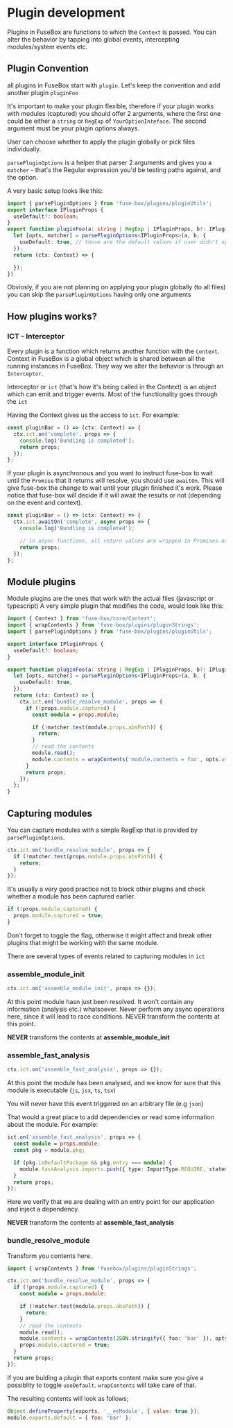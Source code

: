# Plugin development

Plugins in FuseBox are functions to which the `Context` is passed. You can alter the behavior by tapping into global
events, intercepting modules/system events etc.

## Plugin Convention

all plugins in FuseBox start with `plugin`. Let's keep the convention and add another plugin `pluginFoo`

It's important to make your plugin flexible, therefore if your plugin works with modules (captured) you should offer 2
arguments, where the first one could be either a `string` or `RegExp` of `YourOptionInteface`. The second argument must
be your plugin options always.

User can choose whether to apply the plugin globally or pick files individually.

`parsePluginOptions` is a helper that parser 2 arguments and gives you a `matcher` - that's the Regular expression you'd
be testing paths against, and the option.

A very basic setup looks like this:

```ts
import { parsePluginOptions } from 'fuse-box/plugins/pluginUtils';
export interface IPluginProps {
  useDefault?: boolean;
}
export function pluginFoo(a: string | RegExp | IPluginProps, b?: IPluginProps) {
  let [opts, matcher] = parsePluginOptions<IPluginProps>(a, b, {
    useDefault: true, // those are the default values if user didn't specifiy any
  });
  return (ctx: Context) => {

  });
})
```

Obviosly, if you are not planning on applying your plugin globally (to all files) you can skip the `parsePluginOptions`
having only one arguments

## How plugins works?

### ICT - Interceptor

Every plugin is a function which returns another function with the `Context`. Context in FuseBox is a global object
which is shared between all the running instances in FuseBox. They way we alter the behavior is through an
`Interceptor`.

Interceptor or `ict` (that's how it's being called in the Context) is an object which can emit and trigger events. Most
of the functionality goes through the `ict`

Having the Context gives us the access to `ict`. For example:

```ts
const pluginBar = () => (ctx: Context) => {
  ctx.ict.on('complete', props => {
    console.log('Bundling is completed');
    return props;
  });
};
```

If your plugin is asynchronous and you want to instruct fuse-box to wait until the `Promise` that it returns will
resolve, you should use `awaitOn`. This will give fuse-box the change to wait until your plugin finished it's work.
Please notice that fuse-box will decide if it will await the results or not (depending on the event and context).

```ts
const pluginBar = () => (ctx: Context) => {
  ctx.ict.awaitOn('complete', async props => {
    console.log('Bundling is completed');

    // in async functions, all return values are wrapped in Promises automatically
    return props;
  });
};
```

## Module plugins

Module plugins are the ones that work with the actual files (javascript or typescript) A very simple plugin that
modifies the code, would look like this:

```ts
import { Context } from 'fuse-box/core/Context';
import { wrapContents } from 'fuse-box/plugins/pluginStrings';
import { parsePluginOptions } from 'fuse-box/plugins/pluginUtils';

export interface IPluginProps {
  useDefault?: boolean;
}

export function pluginFoo(a: string | RegExp | IPluginProps, b?: IPluginProps) {
  let [opts, matcher] = parsePluginOptions<IPluginProps>(a, b, {
    useDefault: true,
  });
  return (ctx: Context) => {
    ctx.ict.on('bundle_resolve_module', props => {
      if (!props.module.captured) {
        const module = props.module;

        if (!matcher.test(module.props.absPath)) {
          return;
        }
        // read the contents
        module.read();
        module.contents = wrapContents('module.contents = foo', opts.useDefault);
      }
      return props;
    });
  };
}
```

## Capturing modules

You can capture modules with a simple RegExp that is provided by `parsePluginOptions`.

```ts
ctx.ict.on('bundle_resolve_module', props => {
  if (!matcher.test(props.module.props.absPath)) {
    return;
  }
});
```

It's usually a very good practice not to block other plugins and check whether a module has been captured earlier.

```ts
if (!props.module.captured) {
  props.module.captured = true;
}
```

Don't forget to toggle the flag, otherwise it might affect and break other plugins that might be working with the same
module.

There are several types of events related to capturing modules in `ict`

### assemble_module_init

```ts
ctx.ict.on('assemble_module_init', props => {});
```

At this point module hasn just been resolved. It won't contain any information (analysis etc.) whatsoever. Never perform
any async operations here, since it will lead to race conditions. NEVER transform the contents at this point.

**NEVER** transform the contents at **assemble_module_init**

### assemble_fast_analysis

```ts
ctx.ict.on('assemble_fast_analysis', props => {});
```

At this point the module has been analysed, and we know for sure that this module is executable (`js`, `jsx`, `ts`,
`tsx`)

You will never have this event triggered on an arbitrary file (e.g `json`)

That would a great place to add dependencies or read some information about the module. For example:

```ts
ict.on('assemble_fast_analysis', props => {
  const module = props.module;
  const pkg = module.pkg;

  if (pkg.isDefaultPackage && pkg.entry === module) {
    module.fastAnalysis.imports.push({ type: ImportType.REQUIRE, statement: 'fuse-box-hot-reload' });
  }
  return props;
});
```

Here we verify that we are dealing with an entry point for our application and inject a dependency.

**NEVER** transform the contents at **assemble_fast_analysis**

### bundle_resolve_module

Transform you contents here.

```ts
import { wrapContents } from 'fusebox/plugins/pluginStrings';

ctx.ict.on('bundle_resolve_module', props => {
  if (!props.module.captured) {
    const module = props.module;

    if (!matcher.test(module.props.absPath)) {
      return;
    }
    // read the contents
    module.read();
    module.contents = wrapContents(JSON.stringify({ foo: 'bar' }), opts.useDefault);
    props.module.captured = true;
  }
  return props;
});
```

If you are bulding a plugin that exports content make sure you give a possiblity to toggle `useDefault`. `wrapContents`
will take care of that.

The resulting contents will look as follows;

```js
Object.defineProperty(exports, '__esModule', { value: true });
module.exports.default = { foo: 'bar' };
```
